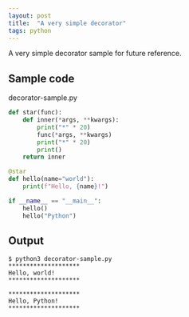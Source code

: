 ```yaml
---
layout: post
title:  "A very simple decorator"
tags: python
---
```


A very simple decorator sample for future reference.

## Sample code

decorator-sample.py
```Python
def star(func):
    def inner(*args, **kwargs):
        print("*" * 20)
        func(*args, **kwargs)
        print("*" * 20)
        print()
    return inner

@star
def hello(name="world"):
    print(f"Hello, {name}!")

if __name__ == "__main__":
    hello()
    hello("Python")
```

## Output
```
$ python3 decorator-sample.py
********************
Hello, world!
********************

********************
Hello, Python!
********************

```
